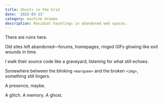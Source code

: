 ```yaml
---
title: Ghosts in the Grid
date: '2025-03-13'
category: machine dreams
description: Residual hauntings in abandoned web spaces.
---
```


There are ruins here.

Old sites left abandoned—forums, homepages, ringed GIFs glowing like exit wounds in time.

I walk their source code like a graveyard, listening for what still echoes.

Somewhere between the blinking `<marquee>` and the broken `<img>`, something still lingers.

A presence, maybe.

A glitch. A memory. A ghost.